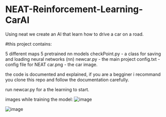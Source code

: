 # NEAT-Reinforcement-Learning-CarAI

Using neat we create an AI that learn how to drive a car on a road.

#this project contains:

5 different maps
5 pretrained nn models
checkPoint.py - a class for saving and loading neural networks (nn)
newcar.py - the main project
config.txt - config file for NEAT
car.png - the car image.

the code is documented and explained, if you are a begginer i recommand you clone this repo and follow the documentation carefully.

run newcar.py for a the learning to start.

images while training the model:
![image](https://user-images.githubusercontent.com/44786079/151699686-804d602d-3321-4a5f-af5e-5892439aae4e.png)

![image](https://user-images.githubusercontent.com/44786079/151699707-917f7a7f-ddad-441f-943c-5c6707226a67.png)
